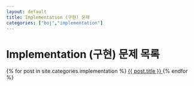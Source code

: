 ```yaml
---
layout: default
title: Implementation (구현) 문제
categories: ["boj","implementation"]
---
```


<h1>Implementation (구현) 문제 목록</h1>
<div class="card-list">
  {% for post in site.categories.implementation %}
    <a href="{{ post.url | relative_url }}" class="card">
      {{ post.title }}
    </a>
  {% endfor %}
</div>
